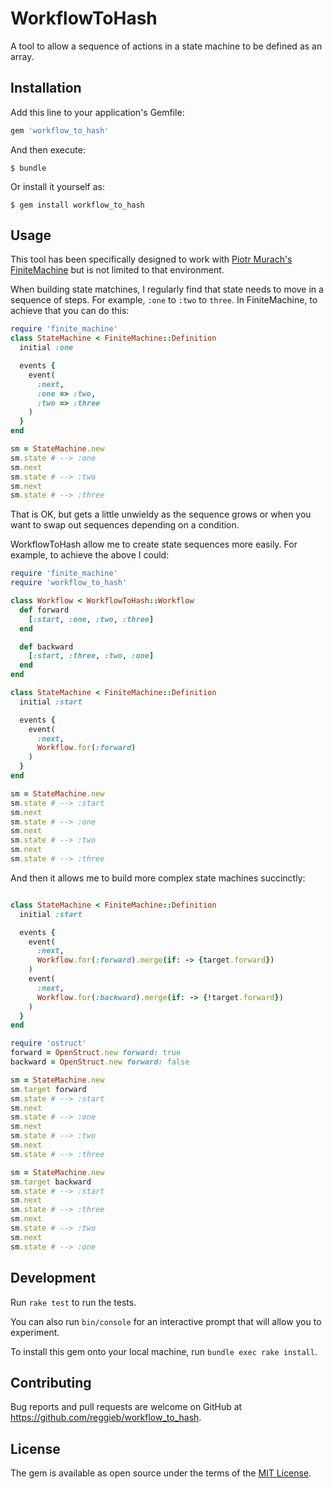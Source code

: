 # WorkflowToHash

A tool to allow a sequence of actions in a state machine to be defined
as an array.

## Installation

Add this line to your application's Gemfile:

```ruby
gem 'workflow_to_hash'
```

And then execute:

    $ bundle

Or install it yourself as:

    $ gem install workflow_to_hash

## Usage

This tool has been specifically designed to work with
[Piotr Murach's FiniteMachine](https://github.com/piotrmurach/finite_machine)
but is not limited to that environment.

When building state matchines, I regularly find that state needs to move in a sequence of
steps. For example, `:one` to `:two` to `three`. In FiniteMachine, to achieve that you
can do this:

```ruby
require 'finite_machine'
class StateMachine < FiniteMachine::Definition
  initial :one

  events {
    event(
      :next,
      :one => :two,
      :two => :three
    )
  }
end

sm = StateMachine.new
sm.state # --> :one
sm.next
sm.state # --> :two
sm.next
sm.state # --> :three
```

That is OK, but gets a little unwieldy as the sequence grows or when you want to swap out
sequences depending on a condition.

WorkflowToHash allow me to create state sequences more easily. For example, to achieve
the above I could:

```ruby
require 'finite_machine'
require 'workflow_to_hash'

class Workflow < WorkflowToHash::Workflow
  def forward
    [:start, :one, :two, :three]
  end

  def backward
    [:start, :three, :two, :one]
  end
end

class StateMachine < FiniteMachine::Definition
  initial :start

  events {
    event(
      :next,
      Workflow.for(:forward)
    )
  }
end

sm = StateMachine.new
sm.state # --> :start
sm.next
sm.state # --> :one
sm.next
sm.state # --> :two
sm.next
sm.state # --> :three
```

And then it allows me to build more complex state machines succinctly:

```ruby

class StateMachine < FiniteMachine::Definition
  initial :start

  events {
    event(
      :next,
      Workflow.for(:forward).merge(if: -> {target.forward})
    )
    event(
      :next,
      Workflow.for(:backward).merge(if: -> {!target.forward})
    )
  }
end

require 'ostruct'
forward = OpenStruct.new forward: true
backward = OpenStruct.new forward: false

sm = StateMachine.new
sm.target forward
sm.state # --> :start
sm.next
sm.state # --> :one
sm.next
sm.state # --> :two
sm.next
sm.state # --> :three

sm = StateMachine.new
sm.target backward
sm.state # --> :start
sm.next
sm.state # --> :three
sm.next
sm.state # --> :two
sm.next
sm.state # --> :one
```

## Development

Run `rake test` to run the tests.

You can also run `bin/console` for an interactive prompt that will allow you to experiment.

To install this gem onto your local machine, run `bundle exec rake install`.

## Contributing

Bug reports and pull requests are welcome on GitHub at https://github.com/reggieb/workflow_to_hash.

## License

The gem is available as open source under the terms of the [MIT License](http://opensource.org/licenses/MIT).

